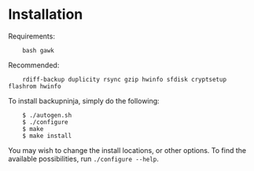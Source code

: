Installation
============
   
Requirements:

        bash gawk

Recommended:

        rdiff-backup duplicity rsync gzip hwinfo sfdisk cryptsetup flashrom hwinfo

To install backupninja, simply do the following:

        $ ./autogen.sh
        $ ./configure
        $ make
        $ make install

You may wish to change the install locations, or other options. To find
the available possibilities, run `./configure --help`.
